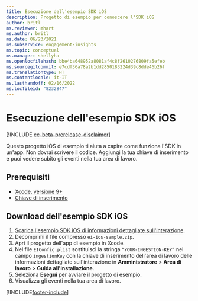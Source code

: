 ```yaml
---
title: Esecuzione dell'esempio SDK iOS
description: Progetto di esempio per conoscere l'SDK iOS
author: britl
ms.reviewer: mhart
ms.author: britl
ms.date: 06/23/2021
ms.subservice: engagement-insights
ms.topic: conceptual
ms.manager: shellyha
ms.openlocfilehash: bbe4ba648952a8081af4c8f2610276809fa5efeb
ms.sourcegitcommit: e7cdf36a78a2b1dd2850183224d39c8dde46b26f
ms.translationtype: HT
ms.contentlocale: it-IT
ms.lasthandoff: 02/16/2022
ms.locfileid: "8232847"
---
```

# <a name="run-the-ios-sdk-sample"></a>Esecuzione dell'esempio SDK iOS

[!INCLUDE [cc-beta-prerelease-disclaimer](includes/cc-beta-prerelease-disclaimer.md)]

Questo progetto iOS di esempio ti aiuta a capire come funziona l'SDK in un'app. Non dovrai scrivere il codice. Aggiungi la tua chiave di inserimento e puoi vedere subito gli eventi nella tua area di lavoro.

## <a name="prerequisites"></a>Prerequisiti

- [Xcode, versione 9+](https://developer.apple.com/xcode/downloads/)
- [Chiave di inserimento](get-started-ios.md)

## <a name="download-the-ios-sdk-sample"></a>Download dell'esempio SDK iOS

1. [Scarica l'esempio SDK iOS di informazioni dettagliate sull'interazione](https://download.pi.dynamics.com/sdk/EI-SDKs/ei-ios-sample.zip).
1. Decomprimi il file compresso `ei-ios-sample.zip`.
1. Apri il progetto dell'app di esempio in Xcode.
1. Nel file `EIConfig.plist` sostituisci la stringa `“YOUR-INGESTION-KEY”` nel campo `ingestionKey` con la chiave di inserimento dell'area di lavoro delle informazioni dettagliate sull'interazione in **Amministratore** > **Area di lavoro** > **Guida all'installazione**.
1. Seleziona **Esegui** per avviare il progetto di esempio.
1. Visualizza gli eventi nella tua area di lavoro.

[!INCLUDE[footer-include](../includes/footer-banner.md)]

